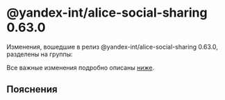 # @yandex-int/alice-social-sharing 0.63.0

<!-- ЧЕЛОВЕЧЕСКОЕ ВСТУПЛЕНИЕ -->

Изменения, вошедшие в релиз @yandex-int/alice-social-sharing 0.63.0, разделены на группы:

Все важные изменения подробно описаны [ниже](#Пояснения).

## Пояснения

